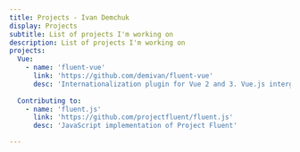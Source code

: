 ```yaml
---
title: Projects - Ivan Demchuk
display: Projects
subtitle: List of projects I'm working on
description: List of projects I'm working on
projects:
  Vue:
    - name: 'fluent-vue'
      link: 'https://github.com/demivan/fluent-vue'
      desc: 'Internationalization plugin for Vue 2 and 3. Vue.js intergration of fluent.js'
  
  Contributing to:
    - name: 'fluent.js'
      link: 'https://github.com/projectfluent/fluent.js'
      desc: 'JavaScript implementation of Project Fluent'

---
```


<ListProjects :projects="frontmatter.projects"/>

<StarsRanking/>
